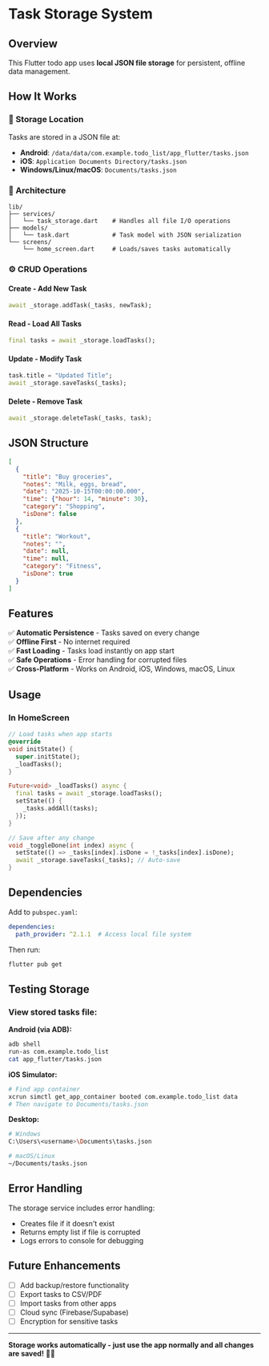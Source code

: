 # Task Storage System

## Overview

This Flutter todo app uses **local JSON file storage** for persistent, offline data management.

## How It Works

### 📂 Storage Location

Tasks are stored in a JSON file at:
- **Android**: `/data/data/com.example.todo_list/app_flutter/tasks.json`
- **iOS**: `Application Documents Directory/tasks.json`
- **Windows/Linux/macOS**: `Documents/tasks.json`

### 🔧 Architecture

```
lib/
├── services/
│   └── task_storage.dart    # Handles all file I/O operations
├── models/
│   └── task.dart            # Task model with JSON serialization
└── screens/
    └── home_screen.dart     # Loads/saves tasks automatically
```

### ⚙️ CRUD Operations

#### **Create** - Add New Task
```dart
await _storage.addTask(_tasks, newTask);
```

#### **Read** - Load All Tasks
```dart
final tasks = await _storage.loadTasks();
```

#### **Update** - Modify Task
```dart
task.title = "Updated Title";
await _storage.saveTasks(_tasks);
```

#### **Delete** - Remove Task
```dart
await _storage.deleteTask(_tasks, task);
```

## JSON Structure

```json
[
  {
    "title": "Buy groceries",
    "notes": "Milk, eggs, bread",
    "date": "2025-10-15T00:00:00.000",
    "time": {"hour": 14, "minute": 30},
    "category": "Shopping",
    "isDone": false
  },
  {
    "title": "Workout",
    "notes": "",
    "date": null,
    "time": null,
    "category": "Fitness",
    "isDone": true
  }
]
```

## Features

✅ **Automatic Persistence** - Tasks saved on every change  
✅ **Offline First** - No internet required  
✅ **Fast Loading** - Tasks load instantly on app start  
✅ **Safe Operations** - Error handling for corrupted files  
✅ **Cross-Platform** - Works on Android, iOS, Windows, macOS, Linux

## Usage

### In HomeScreen

```dart
// Load tasks when app starts
@override
void initState() {
  super.initState();
  _loadTasks();
}

Future<void> _loadTasks() async {
  final tasks = await _storage.loadTasks();
  setState(() {
    _tasks.addAll(tasks);
  });
}

// Save after any change
void _toggleDone(int index) async {
  setState(() => _tasks[index].isDone = !_tasks[index].isDone);
  await _storage.saveTasks(_tasks); // Auto-save
}
```

## Dependencies

Add to `pubspec.yaml`:

```yaml
dependencies:
  path_provider: ^2.1.1  # Access local file system
```

Then run:

```bash
flutter pub get
```

## Testing Storage

### View stored tasks file:

**Android (via ADB):**
```bash
adb shell
run-as com.example.todo_list
cat app_flutter/tasks.json
```

**iOS Simulator:**
```bash
# Find app container
xcrun simctl get_app_container booted com.example.todo_list data
# Then navigate to Documents/tasks.json
```

**Desktop:**
```bash
# Windows
C:\Users\<username>\Documents\tasks.json

# macOS/Linux
~/Documents/tasks.json
```

## Error Handling

The storage service includes error handling:
- Creates file if it doesn't exist
- Returns empty list if file is corrupted
- Logs errors to console for debugging

## Future Enhancements

- [ ] Add backup/restore functionality
- [ ] Export tasks to CSV/PDF
- [ ] Import tasks from other apps
- [ ] Cloud sync (Firebase/Supabase)
- [ ] Encryption for sensitive tasks

---

**Storage works automatically - just use the app normally and all changes are saved!** 💾✨
